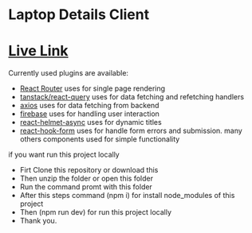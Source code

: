 # Laptop Details Client

# [Live Link](https://ap-laptop-details.web.app/)

Currently used plugins are available:

-   [React Router](https://reactrouter.com/en/main/start/tutorial) uses for single page rendering
-   [tanstack/react-query](https://tanstack.com/query/latest/docs/framework/react/overview) uses for data fetching and refetching handlers
-   [axios](https://axios-http.com/docs/intro) uses for data fetching from backend
-   [firebase](https://console.firebase.google.com/u/0/) uses for handling user interaction
-   [react-helmet-async](https://www.npmjs.com/package/react-helmet-async) uses for dynamic titles
-   [react-hook-form](https://react-hook-form.com/get-started) uses for handle form errors and submission.
    many others components used for simple functionality

if you want run this project locally

-   Firt Clone this repository or download this
-   Then unzip the folder or open this folder
-   Run the command promt with this folder
-   After this steps command (npm i) for install node_modules of this project
-   Then (npm run dev) for run this project locally
-   Thank you.
